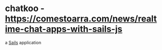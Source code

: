 # chatkoo - https://comestoarra.com/news/realtime-chat-apps-with-sails-js

a [Sails](http://sailsjs.org) application 
